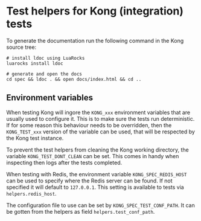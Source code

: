 Test helpers for Kong (integration) tests
=========================================

To generate the documentation run the following command in the Kong source tree:

```
# install ldoc using LuaRocks
luarocks install ldoc

# generate and open the docs
cd spec && ldoc . && open docs/index.html && cd ..
```

## Environment variables

When testing Kong will ingore the `KONG_xxx` environment variables that are
usually used to configure it. This is to make sure the tests run deterministic.
If for some reason this behaviour needs to be overridden, then the `KONG_TEST_xxx`
version of the variable can be used, that will be respected by the Kong test
instance.

To prevent the test helpers from cleaning the Kong working directory, the
variable `KONG_TEST_DONT_CLEAN` can be set.
This comes in handy when inspecting then logs after the tests completed.

When testing with Redis, the environment variable `KONG_SPEC_REDIS_HOST` can be
used to specify where the Redis server can be found. If not specified it will default
to `127.0.0.1`. This setting is available to tests via `helpers.redis_host`.

The configuration file to use can be set by `KONG_SPEC_TEST_CONF_PATH`. It can be
gotten from the helpers as field `helpers.test_conf_path`.
